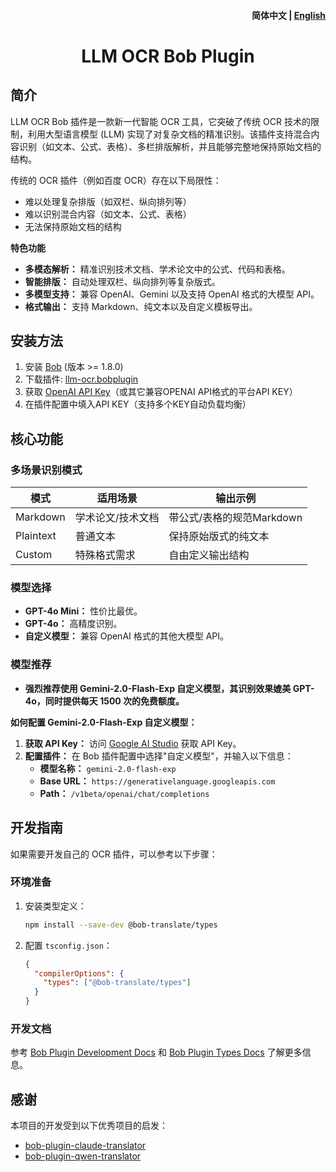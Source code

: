 <h4 align="right">
  <strong>简体中文</strong> | <a href="https://github.com/Henry-Jessie/bob-plugin-llm-ocr/blob/main/docs/README_EN.md">English</a>
</h4>

<div>
  <h1 align="center">LLM OCR Bob Plugin</h1>
</div>

## 简介

LLM OCR Bob 插件是一款新一代智能 OCR 工具，它突破了传统 OCR 技术的限制，利用大型语言模型 (LLM) 实现了对复杂文档的精准识别。该插件支持混合内容识别（如文本、公式、表格）、多栏排版解析，并且能够完整地保持原始文档的结构。

传统的 OCR 插件（例如百度 OCR）存在以下局限性：

-   难以处理复杂排版（如双栏、纵向排列等）
-   难以识别混合内容（如文本、公式、表格）
-   无法保持原始文档的结构

**特色功能**

-   **多模态解析：**  精准识别技术文档、学术论文中的公式、代码和表格。
-   **智能排版：**  自动处理双栏、纵向排列等复杂版式。
-   **多模型支持：**  兼容 OpenAI、Gemini 以及支持 OpenAI 格式的大模型 API。
-   **格式输出：**  支持 Markdown、纯文本以及自定义模板导出。

## 安装方法

1. 安装 [Bob](https://bobtranslate.com/guide/#%E5%AE%89%E8%A3%85) (版本 >= 1.8.0)
2. 下载插件: [llm-ocr.bobplugin](https://github.com/Henry-Jessie/bob-plugin-llm-ocr/releases/latest)
3. 获取 [OpenAI API Key](https://platform.openai.com/api-keys)（或其它兼容OPENAI API格式的平台API KEY）
4. 在插件配置中填入API KEY（支持多个KEY自动负载均衡）

## 核心功能

### 多场景识别模式
| 模式       | 适用场景                  | 输出示例                     |
|------------|-------------------------|----------------------------|
| Markdown   | 学术论文/技术文档         | 带公式/表格的规范Markdown    |
| Plaintext  | 普通文本                 | 保持原始版式的纯文本         |
| Custom     | 特殊格式需求             | 自由定义输出结构             |


### 模型选择

-   **GPT-4o Mini：**  性价比最优。
-   **GPT-4o：**  高精度识别。
-   **自定义模型：**  兼容 OpenAI 格式的其他大模型 API。

### 模型推荐

-   **强烈推荐使用 Gemini-2.0-Flash-Exp 自定义模型，其识别效果媲美 GPT-4o，同时提供每天 1500 次的免费额度。**

**如何配置 Gemini-2.0-Flash-Exp 自定义模型：**

1. **获取 API Key：**  访问 [Google AI Studio](https://aistudio.google.com/) 获取 API Key。
2. **配置插件：**  在 Bob 插件配置中选择"自定义模型"，并输入以下信息：
    -   **模型名称：**  `gemini-2.0-flash-exp`
    -   **Base URL：**  `https://generativelanguage.googleapis.com`
    -   **Path：**  `/v1beta/openai/chat/completions`

## 开发指南

如果需要开发自己的 OCR 插件，可以参考以下步骤：

### 环境准备

1. 安装类型定义：

    ```bash
    npm install --save-dev @bob-translate/types
    ```

2. 配置 `tsconfig.json`：

    ```json
    {
      "compilerOptions": {
        "types": ["@bob-translate/types"]
      }
    }
    ```

### 开发文档
参考 [Bob Plugin Development Docs](https://bobtranslate.com/plugin/) 和 [Bob Plugin Types Docs](https://github.com/liby/bob-translate-types) 了解更多信息。


## 感谢

本项目的开发受到以下优秀项目的启发：

-   [bob-plugin-claude-translator](https://github.com/jtsang4/bob-plugin-claude-translator)
-   [bob-plugin-qwen-translator](https://github.com/simongino/bob-plugin-qwen-translator)

